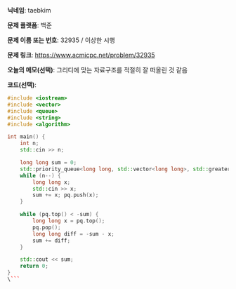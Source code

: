 **닉네임**: taebkim

**문제 플랫폼**: 백준

**문제 이름 또는 번호**: 32935 / 이상한 시행

**문제 링크**: https://www.acmicpc.net/problem/32935

**오늘의 메모(선택)**: 그리디에 맞는 자료구조를 적절히 잘 떠올린 것 같음

**코드(선택)**: 

```c++
#include <iostream>
#include <vector>
#include <queue>
#include <string>
#include <algorithm>

int main() {
    int n;
    std::cin >> n;

    long long sum = 0;
    std::priority_queue<long long, std::vector<long long>, std::greater<long long> > pq;
    while (n--) {
        long long x;
        std::cin >> x;
        sum += x; pq.push(x);
    }

    while (pq.top() < -sum) {
        long long x = pq.top();
        pq.pop();
        long long diff = -sum - x;
        sum += diff;
    }

    std::cout << sum;
    return 0;
}
\```